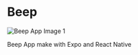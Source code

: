 # Beep
![Beep App Image 1](https://lh3.googleusercontent.com/ojUc0lwvHkNJzfsB3mb__kE4rHbcj1IaL_KLKs_9vGq79fHv_FKd8OcvClk171aJ1XzQbH3NPKoKd5GOuMFGJszvEKrAWIcgHL7eUCuEtVVHjjmNxdGQ5nbM0v33T_VmkdNSrlvnIcFgdqJZ5TvLcNN5VT7y-LQINCSSOIRHRZY9reJV21KPhaN-T3Wt_aaNNGcDxrJDcJjCJexz2_btpe14AvNpklYkW_npJMTfIw5urGktHkNdoh-W5fqSLqUNrZTsZQVKHn6u5-nCkCN4UQgXZOB9MHVmrQupwvDJfMpX-AKNrItR2iAsSHDjBGx1V0vtDIL8376anPFpcjB47ldPZ0QvJ8nbF2iL1zOBrj-LBD-K29QOE7K82uWtsq-qoL9J9EtnrW9KVm9ykQuYIpRvpPd1-0CK84yRco1bOzGnq3jnH21GoeDVRAD9Mo5yrBK5agWvvpQKrkaCrJF3AE5j2GhmycVhQUjDIaN9JNsP6oV0u3j_wIFVhHWTHf-IEo6tWLF9hxVdRb-jr25l4Xw05_Qagdfimg-qDbp0jBFoQK_0-km1hoz8QrasKUVXkpYzSqF39dArdykZNP4p5wWUepju-8J44_KYx2caCGZCEa6U6ry4kNx8nVEIgURAuhWhiR852rU_P_WMttYY_XsOvNUTb75ghs8D0S8A-O5KGsvnCyXNHexoCHdtK6o=w1280-h720-no?authuser=0)

Beep App make with Expo and React Native
